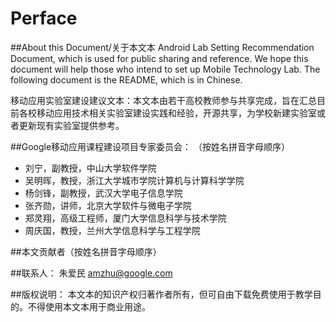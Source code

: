 Perface
=======

##About this Document/关于本文本
Android Lab Setting Recommendation Document, which is used for public sharing and reference. We hope this document will help those who intend to set up Mobile Technology Lab. The following document is the README, which is in Chinese.

移动应用实验室建设建议文本：本文本由若干高校教师参与共享完成，旨在汇总目前各校移动应用技术相关实验室建设实践和经验，开源共享，为学校新建实验室或者更新现有实验室提供参考。

##Google移动应用课程建设项目专家委员会：
（按姓名拼音字母顺序）
* 刘宁，副教授，中山大学软件学院
* 吴明晖，教授，浙江大学城市学院计算机与计算科学学院
* 杨剑锋，副教授，武汉大学电子信息学院
* 张齐勋，讲师，北京大学软件与微电子学院
* 郑灵翔，高级工程师，厦门大学信息科学与技术学院
* 周庆国，教授，兰州大学信息科学与工程学院

##本文贡献者（按姓名拼音字母顺序）


##联系人：
朱爱民 amzhu@google.com

##版权说明：
本文本的知识产权归著作者所有，但可自由下载免费使用于教学目的。不得使用本文本用于商业用途。
